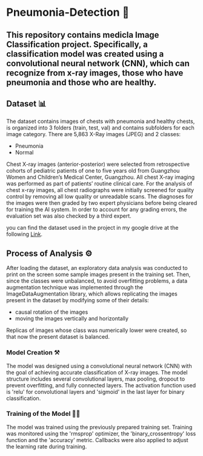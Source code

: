 # Pneumonia-Detection 🩻
## This repository contains medicla Image Classification project. Specifically, a classification model was created using a convolutional neural network (CNN), which can recognize from x-ray images, those who have pneumonia and those who are healthy.

## Dataset 📊
The dataset contains images of chests with pneumonia and healthy chests, is organized into 3 folders (train, test, val) and contains subfolders for each image category. There are 5,863 X-Ray images (JPEG) and 2 classes:
- Pneumonia
- Normal
  
Chest X-ray images (anterior-posterior) were selected from retrospective cohorts of pediatric patients of one to five years old from Guangzhou Women and Children’s Medical Center, Guangzhou. All chest X-ray imaging was performed as part of patients’ routine clinical care.
For the analysis of chest x-ray images, all chest radiographs were initially screened for quality control by removing all low quality or unreadable scans. The diagnoses for the images were then graded by two expert physicians before being cleared for training the AI system. In order to account for any grading errors, the evaluation set was also checked by a third expert.

you can find the dataset used in the project in my google drive at the following [Link](https://drive.google.com/drive/folders/1NS4rtssRgg5EGE6Mb0RiW87VylaBO4QK).

## Process of Analysis ⚙️
After loading the dataset, an exploratory data analysis was conducted to print on the screen some sample images present in the training set.
Then, since the classes were unbalanced, to avoid overfitting problems, a data augmentation technique was implemented through the ImageDataAugmentation library, which allows replicating the images present in the dataset by modifying some of their details:
- causal rotation of the images
- moving the images vertically and horizontally

Replicas of images whose class was numerically lower were created, so that now the present dataset is balanced.

### Model Creation ⚒️
The model was designed using a convolutional neural network (CNN) with the goal of achieving accurate classification of X-ray images. The model structure includes several convolutional layers, max pooling, dropout to prevent overfitting, and fully connected layers. The activation function used is 'relu' for convolutional layers and 'sigmoid' in the last layer for binary classification.

### Training of the Model 🏋️‍♂️
The model was trained using the previously prepared training set. Training was monitored using the 'rmsprop' optimizer, the 'binary_crossentropy' loss function and the 'accuracy' metric. Callbacks were also applied to adjust the learning rate during training.
